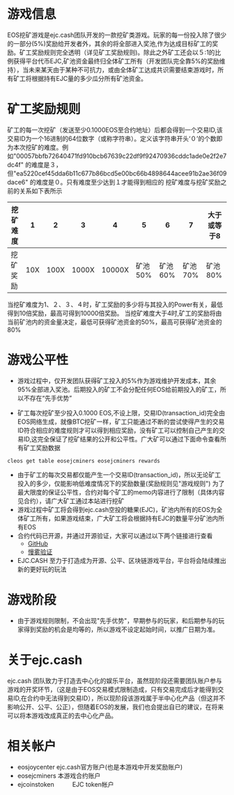 # 游戏信息
EOS挖矿游戏是ejc.cash团队开发的一款挖矿类游戏。玩家的每一份投入除了很少的一部分(5%)奖励给开发者外，其余的将全部进入奖池,作为达成目标矿工的奖励。矿工奖励规则完全透明（详见矿工奖励规则)。除此之外矿工还会以５:1的比例获得平台代币EJC,矿池资金最终归全体矿工所有（开发团队完全靠5%的奖励维持），当未来某天由于某种不可抗力，或由全体矿工达成共识需要结束游戏时，所有矿工将根据持有EJC量的多少瓜分所有矿池资金。

# 矿工奖励规则
矿工的每一次挖矿（发送至少0.1000EOS至合约地址）后都会得到一个交易ID,该交易ID为一个16进制的64位数字（或称字符串）。定义该字符串开头‘０’的个数即为本次挖矿的难度。例如"00057bbfb72640471fd910bcb67639c22df9f92470936cddc1ade0e2f2e7dc4f" 的难度是３，但"ea5220cef45dda6b11c677b86bcd5e00bc66b4898644acee91b2ae36f09dace6" 的难度是０。只有难度至少达到１才能得到相应的
挖矿难度与挖矿奖励之前的关系如下表所示

| 挖矿难度 | 1 | 2 | 3 | 4 | 5 | 6 | 7 | 大于或等于8 |
| ------ | ------ | ------ | ------ | ------ | ------ | ------ | ------ | ------ |
| 挖矿奖励 | 10X | 100X | 1000X | 10000X | 矿池50% | 矿池60% | 矿池70% | 矿池80% |


当挖矿难度为1、２、３、４时，矿工奖励的多少将与其投入的Power有关，最低得到10倍奖励，最高可得到10000倍奖励。
当挖矿难度大于4时,矿工的奖励将由当前矿池内的资金量决定，最低可获得矿池资金的50%，最高可获得矿池资金的80%

# 游戏公平性
- 游戏过程中，仅开发团队获得矿工投入的5%作为游戏维护开发成本，其余95%全部进入奖池。后期投入的矿工不会分配任何EOS给前期投入的矿工，所以不存在“先手优势”

- 矿工每次挖矿至少投入0.1000 EOS,不设上限，交易ID(transaction_id)完全由EOS网络生成，就像BTC挖矿一样，矿工只能通过不断的尝试使得产生的交易ID符合相应的难度规则才可以得到相应奖励，没有矿工可以控制自己产生的交易ID,这完全保证了挖矿结果的公开和公平性。广大矿可以通过下面命令查看所有矿工奖励数据
```
cleos get table eosejcminers eosejcminers rewards
```

- 由于矿工的每次交易都仅能产生一个交易ID(transaction_id)，所以无论矿工投入的多少，仅能影响低难度情况下的奖励数量(奖励规则见"游戏规则")
为了最大限度的保证公平性，合约对每个矿工的memo内容进行了限制（具体内容见合约），请广大矿工通过本站进行挖矿
- 游戏过程中矿工将会得到ejc.cash空投的糖果(EJC)，矿池内所有的EOS为全体矿工所有，如果游戏结束，广大矿工将会根据持有EJC的数量平分矿池内所有EOS
- 合约代码已开源，并通过开源验证，大家可以通过以下两个链接进行查看
  - [GitHub](https://github.com/ejccash/eosejcminers)
  - [慢雾验证](https://eos.slowmist.io/contract/eosejcminers)
- EJC.CASH 至力于打造成为开源、公平、区块链游戏平台，平台将会陆续推出新的更好玩的玩法

# 游戏阶段
- 由于游戏规则限制，不会出现"先手优势"，早期参与的玩家，和后期参与的玩家得到奖励的机会是均等的，所以游戏不设定起始时间，以推广日期为准。


# 关于ejc.cash

ejc.cash 团队致力于打造去中心化的娱乐平台，虽然现阶段还需要团队账户参与游戏的开奖环节，（这是由于EOS交易模式限制造成，只有交易完成后才能得到交易ID,在合约中无法得到交易ID），所以现阶段该游戏属于半中心化产品（但这并不影响公开、公平、公正），但随着EOS的发展，我们也会提出自已的建议，在将来可以将本游戏改成真正的去中心化产品。

# 相关帐户

- eosjoycenter    ejc.cash官方账户(也是本游戏中开发奖励账户)
- eosejcminers    本游戏合约账户
- ejcoinstoken　　　EJC token帐户
